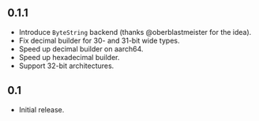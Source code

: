 ## 0.1.1

* Introduce `ByteString` backend (thanks @oberblastmeister for the idea).
* Fix decimal builder for 30- and 31-bit wide types.
* Speed up decimal builder on aarch64.
* Speed up hexadecimal builder.
* Support 32-bit architectures.

## 0.1

* Initial release.
